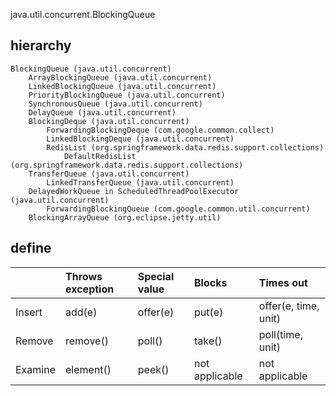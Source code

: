 java.util.concurrent.BlockingQueue

## hierarchy
```
BlockingQueue (java.util.concurrent)
    ArrayBlockingQueue (java.util.concurrent)
    LinkedBlockingQueue (java.util.concurrent)
    PriorityBlockingQueue (java.util.concurrent)
    SynchronousQueue (java.util.concurrent)
    DelayQueue (java.util.concurrent)
    BlockingDeque (java.util.concurrent)
        ForwardingBlockingDeque (com.google.common.collect)
        LinkedBlockingDeque (java.util.concurrent)
        RedisList (org.springframework.data.redis.support.collections)
            DefaultRedisList (org.springframework.data.redis.support.collections)
    TransferQueue (java.util.concurrent)
        LinkedTransferQueue (java.util.concurrent)
    DelayedWorkQueue in ScheduledThreadPoolExecutor (java.util.concurrent)
        ForwardingBlockingQueue (com.google.common.util.concurrent)
    BlockingArrayQueue (org.eclipse.jetty.util)
```
## define

|         | Throws exception | Special value | Blocks         | Times out            |
| :------ | :--------------- | :------------ | :------------- | :------------------- |
| Insert  | add(e)           | offer(e)      | put(e)         | offer(e, time, unit) |
| Remove  | remove()         | poll()        | take()         | poll(time, unit)     |
| Examine | element()        | peek()        | not applicable | not applicable       |
